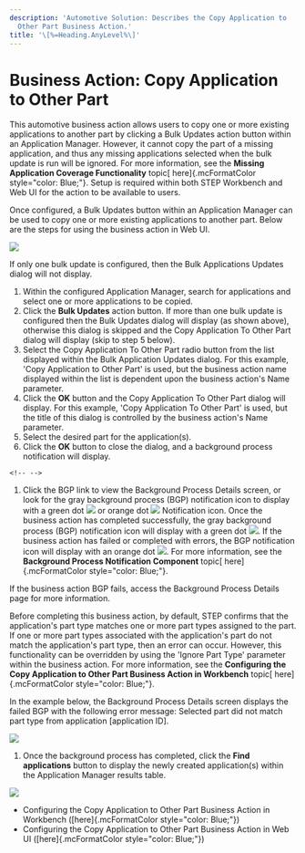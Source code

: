 ```yaml
---
description: 'Automotive Solution: Describes the Copy Application to
  Other Part Business Action.'
title: '\[%=Heading.AnyLevel%\]'
---
```


Business Action: Copy Application to Other Part
===============================================

This automotive business action allows users to copy one or more
existing applications to another part by clicking a Bulk Updates action
button within an Application Manager. However, it cannot copy the part
of a missing application, and thus any missing applications selected
when the bulk update is run will be ignored. For more information, see
the **Missing Application Coverage Functionality** topic[
here]{.mcFormatColor style="color: Blue;"}. Setup is required within
both STEP Workbench and Web UI for the action to be available to users.

Once configured, a Bulk Updates button within an Application Manager can
be used to copy one or more existing applications to another part. Below
are the steps for using the business action in Web UI.

![](../../Resources/Images/BRs/Copy%20Application%20to%20Other/Multiple.png)

If only one bulk update is configured, then the Bulk Applications
Updates dialog will not display.

1.  Within the configured Application Manager, search for applications
    and select one or more applications to be copied.
2.  Click the **Bulk Updates** action button. If more than one bulk
    update is configured then the Bulk Updates dialog will display (as
    shown above), otherwise this dialog is skipped and the Copy
    Application To Other Part dialog will display (skip to step 5
    below).
3.  Select the Copy Application To Other Part radio button from the list
    displayed within the Bulk Application Updates dialog. For this
    example, \'Copy Application to Other Part\' is used, but the
    business action name displayed within the list is dependent upon the
    business action\'s Name parameter.
4.  Click the **OK** button and the Copy Application To Other Part
    dialog will display. For this example, \'Copy Application To Other
    Part\' is used, but the title of this dialog is controlled by the
    business action\'s Name parameter.
5.  Select the desired part for the application(s).
6.  Click the **OK** button to close the dialog, and a background
    process notification will display.

```{=html}
<!-- -->
```
1.  Click the BGP link to view the Background Process Details screen, or
    look for the gray background process (BGP) notification icon to
    display with a green dot
    ![](../../../../Resources/Images/WebUserInterfaces/BackgroundProcess/BGP%20Notification%20Icon%20Success.png)
    or orange dot
    ![](../../../../Resources/Images/WebUserInterfaces/BackgroundProcess/BGP%20Notification%20Icon%20Errors.png)
    Notification icon. Once the business action has completed
    successfully, the gray background process (BGP) notification icon
    will display with a green dot
    ![](../../../../Resources/Images/WebUserInterfaces/BackgroundProcess/BGP%20Notification%20Icon%20Success.png).
    If the business action has failed or completed with errors, the BGP
    notification icon will display with an orange dot
    ![](../../../../Resources/Images/WebUserInterfaces/BackgroundProcess/BGP%20Notification%20Icon%20Errors.png).
    For more information, see the **Background Process Notification
    Component** topic[ here]{.mcFormatColor style="color: Blue;"}.

If the business action BGP fails, access the Background Process Details
page for more information.

Before completing this business action, by default, STEP confirms that
the application\'s part type matches one or more part types assigned to
the part. If one or more part types associated with the application\'s
part do not match the application\'s part type, then an error can occur.
However, this functionality can be overridden by using the \'Ignore Part
Type\' parameter within the business action. For more information, see
the **Configuring the Copy Application to Other Part Business Action in
Workbench** topic[ here]{.mcFormatColor style="color: Blue;"}.

In the example below, the Background Process Details screen displays the
failed BGP with the following error message: Selected part did not match
part type from application \[application ID\].

![](../../Resources/Images/BRs/Change%20Part/4.png)

1.  Once the background process has completed, click the **Find
    applications** button to display the newly created application(s)
    within the Application Manager results table.

![](../../Resources/Images/BRs/Change%20Part/ChangePartResults.png)

-   Configuring the Copy Application to Other Part Business Action in
    Workbench ([here]{.mcFormatColor style="color: Blue;"})
-   Configuring the Copy Application to Other Part Business Action in
    Web UI ([here]{.mcFormatColor style="color: Blue;"})
